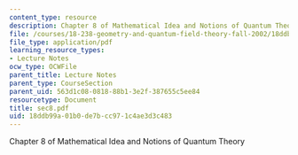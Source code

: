 ```yaml
---
content_type: resource
description: Chapter 8 of Mathematical Idea and Notions of Quantum Theory
file: /courses/18-238-geometry-and-quantum-field-theory-fall-2002/18ddb99a01b0de7bcc971c4ae3d3c483_sec8.pdf
file_type: application/pdf
learning_resource_types:
- Lecture Notes
ocw_type: OCWFile
parent_title: Lecture Notes
parent_type: CourseSection
parent_uid: 563d1c08-0818-88b1-3e2f-387655c5ee84
resourcetype: Document
title: sec8.pdf
uid: 18ddb99a-01b0-de7b-cc97-1c4ae3d3c483
---
```

Chapter 8 of Mathematical Idea and Notions of Quantum Theory

